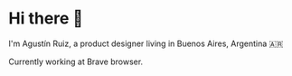 
# Hi there 👋 

I'm Agustín Ruiz, a product designer living in Buenos Aires, Argentina 🇦🇷

Currently working at Brave browser.
